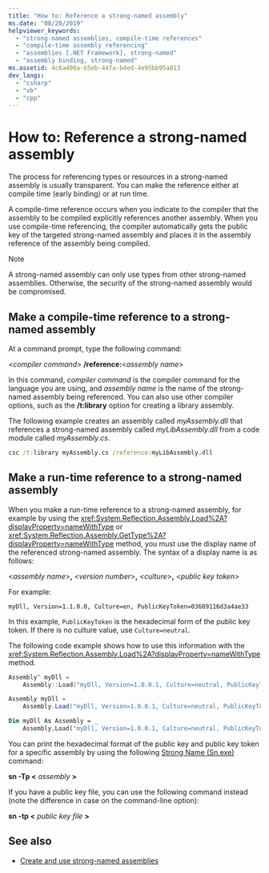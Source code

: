 ```yaml
---
title: "How to: Reference a strong-named assembly"
ms.date: "08/20/2019"
helpviewer_keywords: 
  - "strong-named assemblies, compile-time references"
  - "compile-time assembly referencing"
  - "assemblies [.NET Framework], strong-named"
  - "assembly binding, strong-named"
ms.assetid: 4c6a406a-b5eb-44fa-b4ed-4e95bb95a813
dev_langs: 
  - "csharp"
  - "vb"
  - "cpp"
---
```

# How to: Reference a strong-named assembly
The process for referencing types or resources in a strong-named assembly is usually transparent. You can make the reference either at compile time (early binding) or at run time.  
  
A compile-time reference occurs when you indicate to the compiler that the assembly to be compiled explicitly references another assembly. When you use compile-time referencing, the compiler automatically gets the public key of the targeted strong-named assembly and places it in the assembly reference of the assembly being compiled.
  
> [!NOTE]
> A strong-named assembly can only use types from other strong-named assemblies. Otherwise, the security of the strong-named assembly would be compromised.  
  
## Make a compile-time reference to a strong-named assembly  

At a command prompt, type the following command:  

\<*compiler command*> **/reference:**\<*assembly name*>  

In this command, *compiler command* is the compiler command for the language you are using, and *assembly name* is the name of the strong-named assembly being referenced. You can also use other compiler options, such as the **/t:library** option for creating a library assembly.  

The following example creates an assembly called *myAssembly.dll* that references a strong-named assembly called *myLibAssembly.dll* from a code module called *myAssembly.cs*.  

```cmd
csc /t:library myAssembly.cs /reference:myLibAssembly.dll  
```  

## Make a run-time reference to a strong-named assembly  
  
When you make a run-time reference to a strong-named assembly, for example by using the <xref:System.Reflection.Assembly.Load%2A?displayProperty=nameWithType> or <xref:System.Reflection.Assembly.GetType%2A?displayProperty=nameWithType> method, you must use the display name of the referenced strong-named assembly. The syntax of a display name is as follows:  

\<*assembly name*>**,** \<*version number*>**,** \<*culture*>**,** \<*public key token*>  

For example:  

```console
myDll, Version=1.1.0.0, Culture=en, PublicKeyToken=03689116d3a4ae33   
```  

In this example, `PublicKeyToken` is the hexadecimal form of the public key token. If there is no culture value, use `Culture=neutral`.  

The following code example shows how to use this information with the <xref:System.Reflection.Assembly.Load%2A?displayProperty=nameWithType> method.  

```cpp
Assembly^ myDll =
    Assembly::Load("myDll, Version=1.0.0.1, Culture=neutral, PublicKeyToken=9b35aa32c18d4fb1");
```

```csharp
Assembly myDll =
    Assembly.Load("myDll, Version=1.0.0.1, Culture=neutral, PublicKeyToken=9b35aa32c18d4fb1");
```

```vb
Dim myDll As Assembly = _
    Assembly.Load("myDll, Version=1.0.0.1, Culture=neutral, PublicKeyToken=9b35aa32c18d4fb1")
```

You can print the hexadecimal format of the public key and public key token for a specific assembly by using the following [Strong Name (Sn.exe)](../../framework/tools/sn-exe-strong-name-tool.md) command:  

**sn -Tp \<** *assembly* **>**  

If you have a public key file, you can use the following command instead (note the difference in case on the command-line option):  

**sn -tp \<** *public key file* **>**  

## See also

- [Create and use strong-named assemblies](create-use-strong-named.md)
